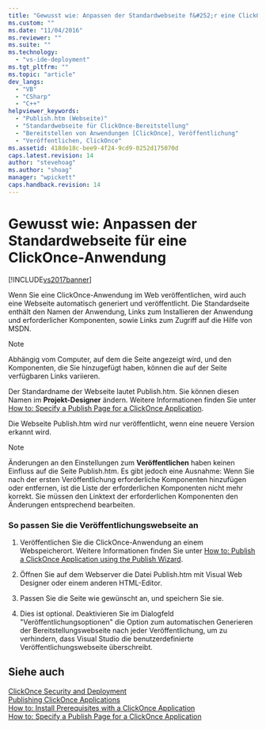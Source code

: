 ```yaml
---
title: "Gewusst wie: Anpassen der Standardwebseite f&#252;r eine ClickOnce-Anwendung | Microsoft Docs"
ms.custom: ""
ms.date: "11/04/2016"
ms.reviewer: ""
ms.suite: ""
ms.technology: 
  - "vs-ide-deployment"
ms.tgt_pltfrm: ""
ms.topic: "article"
dev_langs: 
  - "VB"
  - "CSharp"
  - "C++"
helpviewer_keywords: 
  - "Publish.htm (Webseite)"
  - "Standardwebseite für ClickOnce-Bereitstellung"
  - "Bereitstellen von Anwendungen [ClickOnce], Veröffentlichung"
  - "Veröffentlichen, ClickOnce"
ms.assetid: 418de18c-bee9-4f24-9cd9-0252d175070d
caps.latest.revision: 14
author: "stevehoag"
ms.author: "shoag"
manager: "wpickett"
caps.handback.revision: 14
---
```

# Gewusst wie: Anpassen der Standardwebseite f&#252;r eine ClickOnce-Anwendung
[!INCLUDE[vs2017banner](../code-quality/includes/vs2017banner.md)]

Wenn Sie eine ClickOnce\-Anwendung im Web veröffentlichen, wird auch eine Webseite automatisch generiert und veröffentlicht.  Die Standardseite enthält den Namen der Anwendung, Links zum Installieren der Anwendung und erforderlicher Komponenten, sowie Links zum Zugriff auf die Hilfe von MSDN.  
  
> [!NOTE]
>  Abhängig vom Computer, auf dem die Seite angezeigt wird, und den Komponenten, die Sie hinzugefügt haben, können die auf der Seite verfügbaren Links variieren.  
  
 Der Standardname der Webseite lautet Publish.htm. Sie können diesen Namen im **Projekt\-Designer** ändern.  Weitere Informationen finden Sie unter [How to: Specify a Publish Page for a ClickOnce Application](../deployment/how-to-specify-a-publish-page-for-a-clickonce-application.md).  
  
 Die Webseite Publish.htm wird nur veröffentlicht, wenn eine neuere Version erkannt wird.  
  
> [!NOTE]
>  Änderungen an den Einstellungen zum **Veröffentlichen** haben keinen Einfluss auf die Seite Publish.htm. Es gibt jedoch eine Ausnahme: Wenn Sie nach der ersten Veröffentlichung erforderliche Komponenten hinzufügen oder entfernen, ist die Liste der erforderlichen Komponenten nicht mehr korrekt.  Sie müssen den Linktext der erforderlichen Komponenten den Änderungen entsprechend bearbeiten.  
  
### So passen Sie die Veröffentlichungswebseite an  
  
1.  Veröffentlichen Sie die ClickOnce\-Anwendung an einem Webspeicherort.  Weitere Informationen finden Sie unter [How to: Publish a ClickOnce Application using the Publish Wizard](../deployment/how-to-publish-a-clickonce-application-using-the-publish-wizard.md).  
  
2.  Öffnen Sie auf dem Webserver die Datei Publish.htm mit Visual Web Designer oder einem anderen HTML\-Editor.  
  
3.  Passen Sie die Seite wie gewünscht an, und speichern Sie sie.  
  
4.  Dies ist optional.  Deaktivieren Sie im Dialogfeld "Veröffentlichungsoptionen" die Option zum automatischen Generieren der Bereitstellungswebseite nach jeder Veröffentlichung, um zu verhindern, dass Visual Studio die benutzerdefinierte Veröffentlichungswebseite überschreibt.  
  
## Siehe auch  
 [ClickOnce Security and Deployment](../deployment/clickonce-security-and-deployment.md)   
 [Publishing ClickOnce Applications](../deployment/publishing-clickonce-applications.md)   
 [How to: Install Prerequisites with a ClickOnce Application](../deployment/how-to-install-prerequisites-with-a-clickonce-application.md)   
 [How to: Specify a Publish Page for a ClickOnce Application](../deployment/how-to-specify-a-publish-page-for-a-clickonce-application.md)